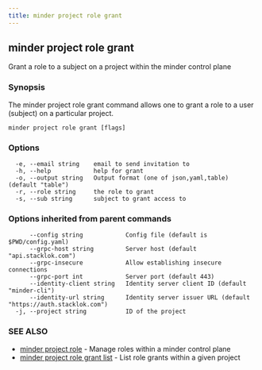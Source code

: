 ```yaml
---
title: minder project role grant
---
```

## minder project role grant

Grant a role to a subject on a project within the minder control plane

### Synopsis

The minder project role grant command allows one to grant a role
to a user (subject) on a particular project.

```
minder project role grant [flags]
```

### Options

```
  -e, --email string    email to send invitation to
  -h, --help            help for grant
  -o, --output string   Output format (one of json,yaml,table) (default "table")
  -r, --role string     the role to grant
  -s, --sub string      subject to grant access to
```

### Options inherited from parent commands

```
      --config string            Config file (default is $PWD/config.yaml)
      --grpc-host string         Server host (default "api.stacklok.com")
      --grpc-insecure            Allow establishing insecure connections
      --grpc-port int            Server port (default 443)
      --identity-client string   Identity server client ID (default "minder-cli")
      --identity-url string      Identity server issuer URL (default "https://auth.stacklok.com")
  -j, --project string           ID of the project
```

### SEE ALSO

* [minder project role](minder_project_role.md)	 - Manage roles within a minder control plane
* [minder project role grant list](minder_project_role_grant_list.md)	 - List role grants within a given project

